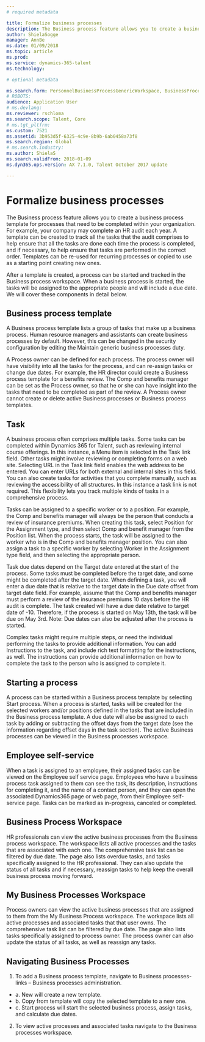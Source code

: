 ```yaml
---
# required metadata

title: Formalize business processes
description: The Business process feature allows you to create a business process template for processes that need to be completed within your organization.
author: ShielaSogge
manager: AnnBe
ms.date: 01/09/2018
ms.topic: article
ms.prod: 
ms.service: dynamics-365-talent
ms.technology: 

# optional metadata

ms.search.form: PersonnelBusinessProcessGenericWorkspace, BusinessProcessGenericTemplateListpage, BusinessProcessGenericMyTemplates, BusinessProcessGroupAssignment
# ROBOTS: 
audience: Application User
# ms.devlang: 
ms.reviewer: rschloma
ms.search.scope: Talent, Core
# ms.tgt_pltfrm: 
ms.custom: 7521
ms.assetid: 3b953d5f-6325-4c9e-8b9b-6ab0458a73f8
ms.search.region: Global
# ms.search.industry: 
ms.author: ShielaS
ms.search.validFrom: 2018-01-09
ms.dyn365.ops.version: AX 7.1.0, Talent October 2017 update

---
```

# Formalize business processes
The Business process feature allows you to create a business process template for processes that need to be completed within your organization. For example, your company may complete an HR audit each year. A template can be created to track all the tasks that the audit comprises to help ensure that all the tasks are done each time the process is completed, and if necessary, to help ensure that tasks are performed in the correct order. Templates can be re-used for recurring processes or copied to use as a starting point creating new ones.

After a template is created, a process can be started and tracked in the Business process workspace.  When a business process is started, the tasks will be assigned to the appropriate people and will include a due date. We will cover these components in detail below.

## Business process template
A Business process template lists a group of tasks that make up a business process. Human resource managers and assistants can create business processes by default.  However, this can be changed in the security configuration by editing the Maintain generic business processes duty.

A Process owner can be defined for each process. The process owner will have visibility into all the tasks for the process, and can re-assign tasks or change due dates.  For example, the HR director could create a Business process template for a benefits review.  The Comp and benefits manager can be set as the Process owner, so that he or she can have insight into the tasks that need to be completed as part of the review.  A Process owner cannot create or delete active Business processes or Business process templates.

## Task
A business process often comprises multiple tasks. Some tasks can be completed within Dynamics 365 for Talent, such as reviewing internal course offerings. In this instance, a Menu item is selected in the Task link field. Other tasks might involve reviewing or completing forms on a web site. Selecting URL in the Task link field enables the web address to be entered. You can enter URLs for both external and internal sites in this field. You can also create tasks for activities that you complete manually, such as reviewing the accessibility of all structures. In this instance a task link is not required. This flexibility lets you track multiple kinds of tasks in a comprehensive process.

Tasks can be assigned to a specific worker or to a position. For example, the Comp and benefits manager will always be the person that conducts a review of insurance premiums.   When creating this task, select Position for the Assignment type, and then select Comp and benefit manager from the Position list. When the process starts, the task will be assigned to the worker who is in the Comp and benefits manager position. You can also assign a task to a specific worker by selecting Worker in the Assignment type field, and then selecting the appropriate person.

Task due dates depend on the Target date entered at the start of the process. Some tasks must be completed before the target date, and some might be completed after the target date.  When defining a task, you will enter a due date that is relative to the target date in the Due date offset from target date field. For example, assume that the Comp and benefits manager must perform a review of the insurance premiums 10 days before the HR audit is complete. The task created will have a due date relative to target date of -10. Therefore, if the process is started on May 13th, the task will be due on May 3rd. Note: Due dates can also be adjusted after the process is started.

Complex tasks might require multiple steps, or need the individual performing the tasks to provide additional information. You can add Instructions to the task, and include rich text formatting for the instructions, as well. The instructions can provide additional information on how to complete the task to the person who is assigned to complete it.

## Starting a process
A process can be started within a Business process template by selecting Start process.  When a process is started, tasks will be created for the selected workers and/or positions defined in the tasks that are included in the Business process template. A due date will also be assigned to each task by adding or subtracting the offset days from the target date (see the information regarding offset days in the task section). The active Business processes can be viewed in the Business processes workspace. 

## Employee self-service
When a task is assigned to an employee, their assigned tasks can be viewed on the Employee self service page. Employees who have a business process task assigned to them can see the task, its description, instructions for completing it, and the name of a contact person, and they can open the associated Dynamics365 page or web page, from their Employee self-service page. Tasks can be marked as in-progress, canceled or completed.

## Business Process Workspace
HR professionals can view the active business processes from the Business process workspace. The workspace lists all active processes and the tasks that are associated with each one. The comprehensive task list can be filtered by due date. The page also lists overdue tasks, and tasks specifically assigned to the HR professional. They can also update the status of all tasks and if necessary, reassign tasks to help keep the overall business process moving forward.

## My Business Processes Workspace
Process owners can view the active business processes that are assigned to them from the My Business Process workspace. The workspace lists all active processes and associated tasks that that user owns.  The comprehensive task list can be filtered by due date. The page also lists tasks specifically assigned to process owner. The process owner can also update the status of all tasks, as well as reassign any tasks.

## Navigating Business Processes
1.	 To add a Business process template, navigate to Business processes- links – Business processes administration.
 - a.	New will create a new template.
 - b.	Copy from template will copy the selected template to a new one.
 - c.	Start process will start the selected business process, assign tasks, and calculate due dates.  
2.	To view active processes and associated tasks navigate to the Business processes workspace.

